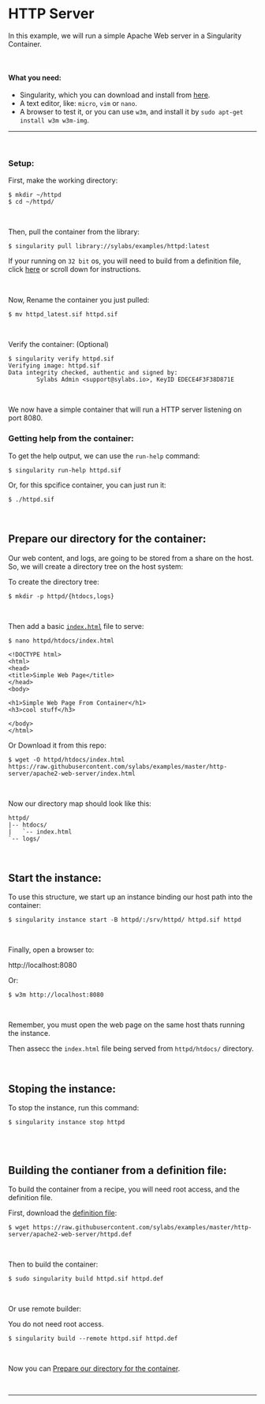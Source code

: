 # HTTP Server

In this example, we will run a simple Apache Web server in a Singularity Container.

<br>

#### What you need:
 - Singularity, which you can download and install from [here](https://github.com/sylabs/singularity).
 - A text editor, like: `micro`, `vim` or `nano`.
 - A browser to test it, or you can use `w3m`, and install it by `sudo apt-get install w3m w3m-img`.


____

<br>

### Setup:

First, make the working directory:

```
$ mkdir ~/httpd
$ cd ~/httpd/
```

<br>

Then, pull the container from the library:

```
$ singularity pull library://sylabs/examples/httpd:latest
```
If your running on `32 bit` os, you will need to build from a definition file, click [here](#building-the-contianer-from-a-definition-file) or scroll down for instructions.

<br>

Now, Rename the container you just pulled:

```
$ mv httpd_latest.sif httpd.sif
```

<br>

Verify the container: (Optional)

```
$ singularity verify httpd.sif
Verifying image: httpd.sif
Data integrity checked, authentic and signed by:
        Sylabs Admin <support@sylabs.io>, KeyID EDECE4F3F38D871E
```

<br>

We now have a simple container that will run a HTTP server listening on port 8080.

### Getting help from the container:

To get the help output, we can use the `run-help` command:

```
$ singularity run-help httpd.sif
```
Or, for this spcifice container, you can just run it:
```
$ ./httpd.sif
```

<br>

## Prepare our directory for the container:

Our web content, and logs, are going to be stored from a share on the host. So, we will create a directory tree on the host system:

To create the directory tree:

```
$ mkdir -p httpd/{htdocs,logs}
```

<br>

Then add a basic [`index.html`](https://raw.githubusercontent.com/WestleyK/examples/master/http-server/apache2-web-server/index.html) file to serve:

```
$ nano httpd/htdocs/index.html
```
```
<!DOCTYPE html>
<html>
<head>
<title>Simple Web Page</title>
</head>
<body>

<h1>Simple Web Page From Container</h1>
<h3>cool stuff</h3>

</body>
</html>
```

Or Download it from this repo:

```
$ wget -O httpd/htdocs/index.html https://raw.githubusercontent.com/sylabs/examples/master/http-server/apache2-web-server/index.html
```

<br>

Now our directory map should look like this:

```
httpd/
|-- htdocs/
|   `-- index.html
`-- logs/
```

<br>

## Start the instance:

To use this structure, we start up an instance binding our host path into the container:

```
$ singularity instance start -B httpd/:/srv/httpd/ httpd.sif httpd
```

<br>

Finally, open a browser to:

http://localhost:8080

Or:
```
$ w3m http://localhost:8080
```

<br>

Remember, you must open the web page on the same host thats running the instance.

Then assecc the `index.html` file being served from `httpd/htdocs/` directory.

<br>

## Stoping the instance:

To stop the instance, run this command:

```
$ singularity instance stop httpd
```


<br>
<br>


## Building the contianer from a definition file:

To build the container from a recipe, you will need root access, and the definition file.

First, download the [definition file](https://raw.githubusercontent.com/WestleyK/examples/master/http-server/apache2-web-server/httpd.def):

```
$ wget https://raw.githubusercontent.com/sylabs/examples/master/http-server/apache2-web-server/httpd.def
```

<br>

Then to build the container:

```
$ sudo singularity build httpd.sif httpd.def
```

<br>

Or use remote builder:

You do not need root access.

```
$ singularity build --remote httpd.sif httpd.def
```

<br>

Now you can [Prepare our directory for the container](#prepare-our-directory-for-the-container).

<br>


____


<br>

